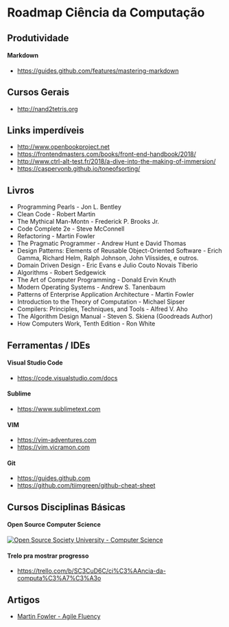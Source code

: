 # Roadmap Ciência da Computação

## Produtividade
#### Markdown
* https://guides.github.com/features/mastering-markdown
## Cursos Gerais
* http://nand2tetris.org

## Links imperdíveis
* http://www.openbookproject.net
* https://frontendmasters.com/books/front-end-handbook/2018/
* http://www.ctrl-alt-test.fr/2018/a-dive-into-the-making-of-immersion/
* https://caspervonb.github.io/toneofsorting/

## Livros
* Programming Pearls - Jon L. Bentley 
* Clean Code - Robert Martin
* The Mythical Man-Montn - Frederick P. Brooks Jr. 
* Code Complete 2e - Steve McConnell
* Refactoring - Martin Fowler
* The Pragmatic Programmer - Andrew Hunt e David Thomas
* Design Patterns: Elements of Reusable Object-Oriented Software - Erich Gamma, Richard Helm, Ralph Johnson, John Vlissides, e outros.
* Domain Driven Design - Eric Evans e Julio Couto Novais Tiberio
* Algorithms - Robert Sedgewick 
* The Art of Computer Programming - Donald Ervin Knuth 
*	Modern Operating Systems - Andrew S. Tanenbaum 
* Patterns of Enterprise Application Architecture - Martin Fowler 
* Introduction to the Theory of Computation - Michael Sipser
* Compilers: Principles, Techniques, and Tools - Alfred V. Aho 
* The Algorithm Design Manual - Steven S. Skiena (Goodreads Author) 
* How Computers Work, Tenth Edition - Ron White

## Ferramentas / IDEs
#### Visual Studio Code  
* https://code.visualstudio.com/docs
#### Sublime 
* https://www.sublimetext.com
#### VIM 
* https://vim-adventures.com 
* https://vim.vicramon.com
#### Git
* https://guides.github.com
* https://github.com/tiimgreen/github-cheat-sheet

## Cursos Disciplinas Básicas

#### Open Source Computer Science
  <a href="https://github.com/ossu/computer-science">
	<img alt="Open Source Society University - Computer Science" src="https://img.shields.io/badge/OSSU-computer--science-blue.svg">
  </a>

#### Trelo pra mostrar progresso
* https://trello.com/b/SC3CuD6C/ci%C3%AAncia-da-computa%C3%A7%C3%A3o

## Artigos 

* [Martin Fowler - Agile Fluency](https://martinfowler.com/articles/agileFluency.html)